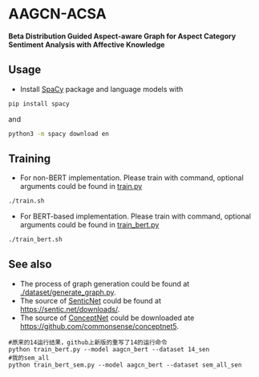 # AAGCN-ACSA

  
**Beta Distribution Guided Aspect-aware Graph for Aspect Category Sentiment Analysis with Affective Knowledge**


## Usage

* Install [SpaCy](https://spacy.io/) package and language models with
```bash
pip install spacy
```
and
```bash
python3 -m spacy download en
```


## Training
* For non-BERT implementation. Please train with command, optional arguments could be found in [train.py](/train.py)
```bash
./train.sh
```
* For BERT-based implementation. Please train with command, optional arguments could be found in [train_bert.py](/train_bert.py)
```bash
./train_bert.sh
```

## See also
* The process of graph generation could be found at [./dataset/generate_graph.py](/dataset/generate_graph.py).
* The source of [SenticNet](https://sentic.net/) could be found at https://sentic.net/downloads/.
* The source of [ConceptNet](https://www.aaai.org/ocs/index.php/AAAI/AAAI17/paper/viewFile/14972/14051) could be downloaded ate https://github.com/commonsense/conceptnet5.


```
#原来的14运行结果，github上新版的重写了14的运行命令
python train_bert.py --model aagcn_bert --dataset 14_sen
#我的sem_all
python train_bert_sem.py --model aagcn_bert --dataset sem_all_sen
